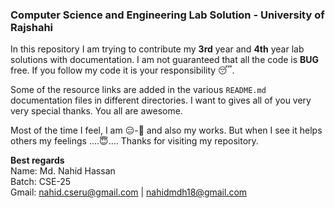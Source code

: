 ### Computer Science and Engineering Lab Solution - University of Rajshahi

In this repository I am trying to contribute my **3rd** year and **4th** year lab solutions with documentation. I am not guaranteed that all the code is **BUG** free. If you follow my code it is your responsibility 😴. 

Some of the resource links are added in the various `README.md` documentation files in different directories. I want to gives all of you very very special thanks. You all are awesome. 

Most of the time I feel, I am 😑-🙇 and also my works. But when I see it helps others my feelings ....😇.... Thanks for visiting my repository. 


**Best regards**<br>
Name: Md. Nahid Hassan<br>
Batch: CSE-25<br>
Gmail: <nahid.cseru@gmail.com> | <nahidmdh18@gmail.com><br>
